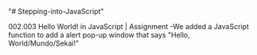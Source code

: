 "# Stepping-into-JavaScript"

002.003 Hello World! in JavaScript | Assignment
 -We added a JavaScript function to add a alert pop-up window that says
   "Hello, World/Mundo/Sekai!"
